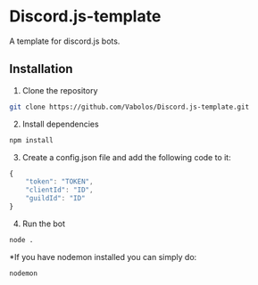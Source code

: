 ﻿# Discord.js-template

A template for discord.js bots.

## Installation

1. Clone the repository 
```bash
git clone https://github.com/Vabolos/Discord.js-template.git
```

2. Install dependencies
```bash
npm install
```

3. Create a config.json file and add the following code to it:
```js
{
	"token": "TOKEN",
	"clientId": "ID",
	"guildId": "ID"
}
```

4. Run the bot
```bash
node .
```

*If you have nodemon installed you can simply do:
```bash
nodemon
```
